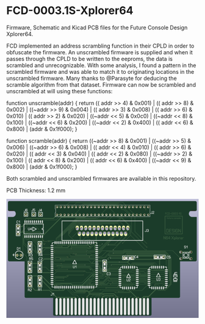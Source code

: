 # FCD-0003.1S-Xplorer64
Firmware, Schematic and Kicad PCB files for the Future Console Design Xplorer64. 

FCD implemented an address scrambling function in their CPLD in order to obfuscate the firmware. An unscrambled firmware is supplied and when it passes through the CPLD to be written to the eeproms, the data is scrambled and unrecognizable. With some analysis, I found a pattern in the scrambled firmware and was able to match it to originating locations in the unscrambled firmware. Many thanks to @Parasyte for deducing the scramble algorithm from that dataset. Firmware can now be scrambled and unscrambled at will using these functions:

function unscramble(addr) {
  return (( addr >> 4) & 0x001) |
         (( addr >> 8) & 0x002) |
         ((~addr >> 9) & 0x004) |
         (( addr >> 3) & 0x008) |
         (( addr >> 6) & 0x010) |
         (( addr >> 2) & 0x020) |
         ((~addr << 5) & 0x0c0) |
         ((~addr << 8) & 0x100) |
         ((~addr << 6) & 0x200) |
         ((~addr << 2) & 0x400) |
         (( addr << 6) & 0x800) |
         (addr & 0x1f000);
}

function scramble(addr) {
  return ((~addr >> 8) & 0x001) |
         ((~addr >> 5) & 0x006) |
         ((~addr >> 6) & 0x008) |
         (( addr << 4) & 0x010) |
         (( addr >> 6) & 0x020) |
         (( addr << 3) & 0x040) |
         (( addr << 2) & 0x080) |
         ((~addr >> 2) & 0x100) |
         (( addr << 8) & 0x200) |
         (( addr << 6) & 0x400) |
         ((~addr << 9) & 0x800) |
         (addr & 0x1f000);
}

Both scrambled and unscrambled firmwares are available in this repository.

PCB Thickness: 1.2 mm

![image](https://github.com/RWeick/FCD-0003.1S-Xplorer64/blob/main/FCD-0003.1S%20X64.png)
